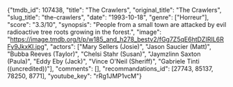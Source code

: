 {"tmdb_id": 107438, "title": "The Crawlers", "original_title": "The Crawlers", "slug_title": "the-crawlers", "date": "1993-10-18", "genre": ["Horreur"], "score": "3.3/10", "synopsis": "People from a small town are attacked by evil radioactive tree roots growing in the forest.", "image": "https://image.tmdb.org/t/p/w185_and_h278_bestv2/fGg7Z5qE6htDZIRIL6RFy9JkxKl.jpg", "actors": ["Mary Sellers (Josie)", "Jason Saucier (Matt)", "Bubba Reeves (Taylor)", "Chelsi Stahr (Susan)", "Jaymzlinn Saxton (Paula)", "Eddy Eby (Jack)", "Vince O'Neil (Sheriff)", "Gabriele Tinti ((uncredited))"], "comments": [], "recommandations_id": [27743, 85137, 78250, 8771], "youtube_key": "rRg1JMP1vcM"}